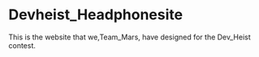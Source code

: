 # Devheist_Headphonesite
This is the website that we,Team_Mars, have designed for the Dev_Heist contest.

